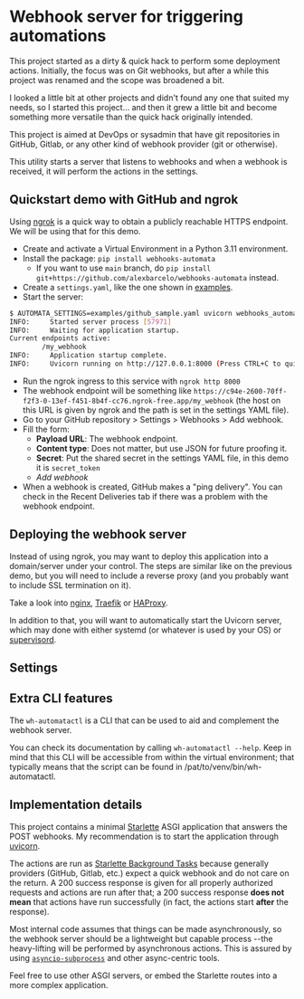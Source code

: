 Webhook server for triggering automations
=========================================

This project started as a dirty & quick hack to perform some deployment actions.
Initially, the focus was on Git webhooks, but after a while this project was
renamed and the scope was broadened a bit.

I looked a little bit at other projects and didn't found any one that suited my
needs, so I started this project... and then it grew a little bit and become
something more versatile than the quick hack originally intended.

This project is aimed at DevOps or sysadmin that have git repositories in GitHub, Gitlab,
or any other kind of webhook provider (git or otherwise).

This utility starts a server that listens to webhooks and when a webhook is received,
it will perform the actions in the settings.

Quickstart demo with GitHub and ngrok
-------------------------------------

Using [ngrok](https://ngrok.com/) is a quick way to obtain a publicly reachable HTTPS endpoint.
We will be using that for this demo.

- Create and activate a Virtual Environment in a Python 3.11 environment.
- Install the package: `pip install webhooks-automata`
  - If you want to use `main` branch, do
  `pip install git+https://github.com/alexbarcelo/webhooks-automata`
  instead.
- Create a `settings.yaml`, like the one shown in [examples](examples/github_sample.yaml).
- Start the server:

```bash
$ AUTOMATA_SETTINGS=examples/github_sample.yaml uvicorn webhooks_automata.app:app
INFO:     Started server process [57971]
INFO:     Waiting for application startup.
Current endpoints active:
        /my_webhook
INFO:     Application startup complete.
INFO:     Uvicorn running on http://127.0.0.1:8000 (Press CTRL+C to quit)
```

- Run the ngrok ingress to this service with `ngrok http 8000`
- The webhook endpoint will be something like `https://c94e-2600-70ff-f2f3-0-13ef-f451-8b4f-cc76.ngrok-free.app/my_webhook`
(the host on this URL is given by ngrok and the path is set in the settings YAML file).
- Go to your GitHub repository > Settings > Webhooks > Add webhook.
- Fill the form:
  - **Payload URL**: The webhook endpoint.
  - **Content type**: Does not matter, but use JSON for future proofing it.
  - **Secret**: Put the shared secret in the settings YAML file, in this demo it is `secret_token`
  - _Add webhook_
- When a webhook is created, GitHub makes a "ping delivery". You can check in the Recent Deliveries
tab if there was a problem with the webhook endpoint.

Deploying the webhook server
----------------------------

Instead of using ngrok, you may want to deploy this application into a
domain/server under your control. The steps are similar like on the previous
demo, but you will need to include a reverse proxy (and you probably want
to include SSL termination on it).

Take a look into [nginx](https://nginx.org/), [Traefik](https://traefik.io/)
or [HAProxy](https://www.haproxy.org/).

In addition to that, you will want to automatically start the Uvicorn server,
which may done with either systemd (or whatever is used by your OS) or
[supervisord](http://supervisord.org/).

Settings
--------

Extra CLI features
------------------

The `wh-automatactl` is a CLI that can be used to aid and complement the webhook server.

You can check its documentation by calling `wh-automatactl --help`. Keep in mind that this
CLI will be accessible from within the virtual environment; that typically means that the
script can be found in /pat/to/venv/bin/wh-automatactl.

Implementation details
----------------------

This project contains a minimal [Starlette](https://www.starlette.io/) ASGI
application that answers the POST webhooks. My recommendation is to start the
application through [uvicorn](http://www.uvicorn.org/).

The actions are run as [Starlette Background Tasks](https://www.starlette.io/background/)
because generally providers (GitHub, Gitlab, etc.) expect a quick webhook and
do not care on the return. A 200 success response is given for all properly
authorized requests and actions are run after that; a 200 success response
**does not mean** that actions have run successfully (in fact, the actions start
**after** the response).

Most internal code assumes that things can be made asynchronously, so the
webhook server should be a lightweight but capable process --the heavy-lifting
will be performed by asynchronous actions. This is assured by using 
[`asyncio-subprocess`](https://docs.python.org/3/library/asyncio-subprocess.html)
and other async-centric tools.

Feel free to use other ASGI servers, or embed the Starlette routes into a more
complex application.
